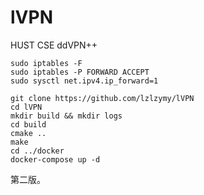 # lVPN

HUST CSE ddVPN++

```shell
sudo iptables -F
sudo iptables -P FORWARD ACCEPT
sudo sysctl net.ipv4.ip_forward=1

git clone https://github.com/lzlzymy/lVPN
cd lVPN
mkdir build && mkdir logs
cd build
cmake ..
make
cd ../docker
docker-compose up -d
```

第二版。
